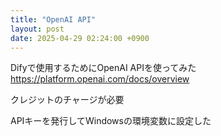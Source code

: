 ```yaml
---
title: "OpenAI API"
layout: post
date: 2025-04-29 02:24:00 +0900
---
```


Difyで使用するためにOpenAI APIを使ってみた  
https://platform.openai.com/docs/overview  

クレジットのチャージが必要  

APIキーを発行してWindowsの環境変数に設定した  
